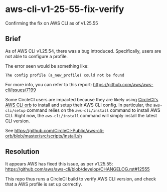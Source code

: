 # aws-cli-v1-25-55-fix-verify
Confirming the fix on AWS CLI as of v1.25.55

## Brief

As of AWS CLI v1.25.54, there was a bug introduced.
Specifically, users are not able to configure a profile.

The error seen would be something like:

```
The config profile (a_new_profile) could not be found
```

For more info, you can refer to this report: https://github.com/aws/aws-cli/issues/7199

Some CircleCI users are impacted because they are likely using [CircleCI's AWS CLI orb](https://circleci.com/developer/orbs/orb/circleci/aws-cli) to install and setup their AWS CLI config.
In particular, the `aws-cli/setup` command relies on the `aws-cli/install` command to install AWS CLI.
Right now, the `aws-cli/install` command will simply install the latest CLI version.

See https://github.com/CircleCI-Public/aws-cli-orb/blob/master/src/scripts/install.sh


## Resolution

It appears AWS has fixed this issue, as per v1.25.55:
https://github.com/aws/aws-cli/blob/develop/CHANGELOG.rst#12555

This repo thus runs a CircleCI build to verify AWS CLI version, and check that a AWS profile is set up correctly.
